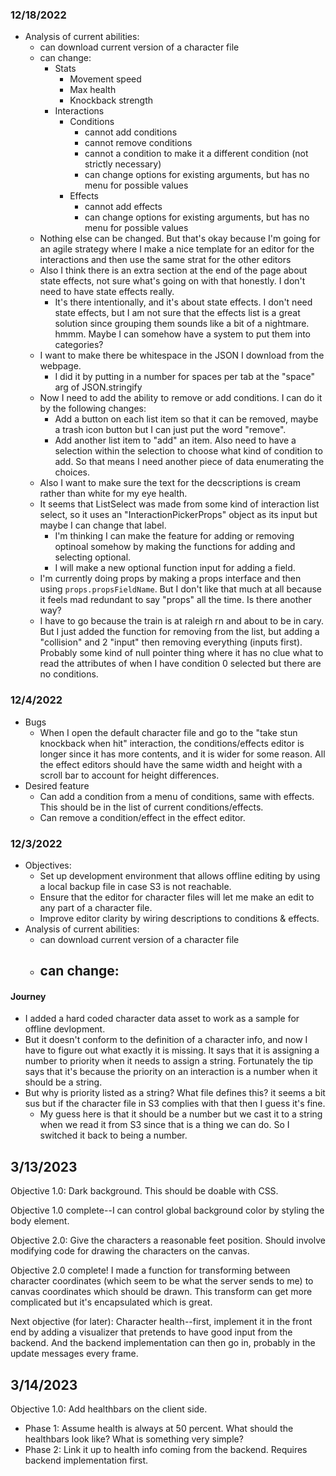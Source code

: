 ### 12/18/2022

- Analysis of current abilities:
  - can download current version of a character file
  - can change:
    - Stats
      - Movement speed
      - Max health
      - Knockback strength
    - Interactions
      - Conditions
        - cannot add conditions
        - cannot remove conditions
        - cannot a condition to make it a different condition (not strictly necessary)
        - can change options for existing arguments, but has no menu for possible values
      - Effects
        - cannot add effects
        - can change options for existing arguments, but has no menu for possible values
  - Nothing else can be changed. But that's okay because I'm going for an agile strategy where I make a nice template for an editor for the interactions and then use the same strat for the other editors
  - Also I think there is an extra section at the end of the page about state effects, not sure what's going on with that honestly. I don't need to have state effects really.
    - It's there intentionally, and it's about state effects. I don't need state effects, but I am not sure that the effects list is a great solution since grouping them sounds like a bit of a nightmare. hmmm. Maybe I can somehow have a system to put them into categories?
  - I want to make there be whitespace in the JSON I download from the webpage.
    - I did it by putting in a number for spaces per tab at the "space" arg of JSON.stringify
  - Now I need to add the ability to remove or add conditions. I can do it by the following changes:
    - Add a button on each list item so that it can be removed, maybe a trash icon button but I can just put the word "remove".
    - Add another list item to "add" an item. Also need to have a selection within the selection to choose what kind of condition to add. So that means I need another piece of data enumerating the choices.
  - Also I want to make sure the text for the decscriptions is cream rather than white for my eye health.
  - It seems that ListSelect was made from some kind of interaction list select, so it uses an "InteractionPickerProps" object as its input but maybe I can change that label.
    - I'm thinking I can make the feature for adding or removing optinoal somehow by making the functions for adding and selecting optional.
    - I will make a new optional function input for adding a field.
  - I'm currently doing props by making a props interface and then using `props.propsFieldName`. But I don't like that much at all because it feels mad redundant to say "props" all the time. Is there another way?
  - I have to go because the train is at raleigh rn and about to be in cary. But I just added the function for removing from the list, but adding a "collision" and 2 "input" then removing everything (inputs first). Probably some kind of null pointer thing where it has no clue what to read the attributes of when I have condition 0 selected but there are no conditions.

### 12/4/2022

- Bugs
  - When I open the default character file and go to the "take stun knockback when hit" interaction, the conditions/effects editor is longer since it has more contents, and it is wider for some reason. All the effect editors should have the same width and height with a scroll bar to account for height differences.
- Desired feature
  - Can add a condition from a menu of conditions, same with effects. This should be in the list of current conditions/effects.
  - Can remove a condition/effect in the effect editor.

### 12/3/2022

- Objectives:
  - Set up development environment that allows offline editing by using
  a local backup file in case S3 is not reachable.
  - Ensure that the editor for character files will let me make an edit to
  any part of a character file.
  - Improve editor clarity by wiring descriptions to conditions & effects.
- Analysis of current abilities:
  - can download current version of a character file
  - can change:
    - 


#### Journey

- I added a hard coded character data asset to work as a sample for offline
devlopment.
- But it doesn't conform to the definition of a character info, and now I have
to figure out what exactly it is missing. It says that it is assigning a number
to priority when it needs to assign a string. Fortunately the tip says that it's
because the priority on an interaction is a number when it should be a string.
- But why is priority listed as a string? What file defines this? it seems a bit
sus but if the character file in S3 complies with that then I guess it's fine.
  - My guess here is that it should be a number but we cast it to a string when
  we read it from S3 since that is a thing we can do. So I switched it back
  to being a number.

## 3/13/2023

Objective 1.0: Dark background. This should be doable with CSS.

Objective 1.0 complete--I can control global background color by styling the body element.

Objective 2.0: Give the characters a reasonable feet position. Should involve modifying code for drawing the characters on the canvas.

Objective 2.0 complete! I made a function for transforming between character coordinates (which seem to be what the server sends to me) to canvas coordinates which should be drawn. This transform can get more complicated but it's encapsulated which is great.

Next objective (for later): Character health--first, implement it in the front end by adding a visualizer that pretends to have good input from the backend. And the backend implementation can then go in, probably in the update messages every frame.

## 3/14/2023

Objective 1.0: Add healthbars on the client side.
- Phase 1: Assume health is always at 50 percent. What should the healthbars look like? What is something very simple?
- Phase 2: Link it up to health info coming from the backend. Requires backend implementation first.
